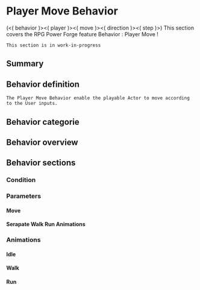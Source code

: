 # Player Move Behavior
(<( behavior )><( player )><( move )><( direction )><( step )>)
This section covers the RPG Power Forge feature Behavior : Player Move !

```admonish warning title="Working, working ..."
This section is in work-in-progress
```

## Summary

## Behavior definition
```admonish summary title="Player Move Behavior"
The Player Move Behavior enable the playable Actor to move according to the User inputs.
```

## Behavior categorie

## Behavior overview

## Behavior sections

### Condition

### Parameters

#### Move

#### Serapate Walk Run Animations

### Animations

#### Idle

#### Walk

#### Run
